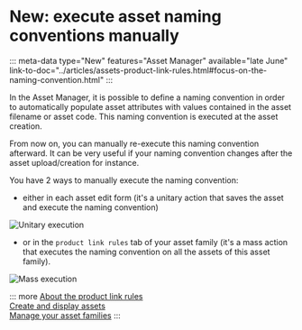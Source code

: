 # New: execute asset naming conventions manually
::: meta-data type="New" features="Asset Manager" available="late June" link-to-doc="../articles/assets-product-link-rules.html#focus-on-the-naming-convention.html"
:::

In the Asset Manager, it is possible to define a naming convention in order to automatically populate asset attributes with values contained in the asset filename or asset code. This naming convention is executed at the asset creation.

From now on, you can manually re-execute this naming convention afterward. It can be very useful if your naming convention changes after the asset upload/creation for instance.

You have 2 ways to manually execute the naming convention:
- either in each asset edit form (it's a unitary action that saves the asset and execute the naming convention)

![Unitary execution](../img/unitary-execution.png)

- or in the `product link rules` tab of your asset family (it's a mass action that executes the naming convention on all the assets of this asset family).

![Mass execution](../img/mass-execution.png)

::: more
[About the product link rules](../articles/assets-product-link-rules.html)  
[Create and display assets](../articles/create-and-display-assets.html)  
[Manage your asset families](../articles/manage-asset-families.html)
:::
